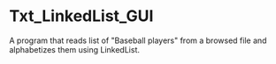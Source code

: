 # Txt_LinkedList_GUI
A program that reads list of "Baseball players" from a browsed file and alphabetizes them using LinkedList.
